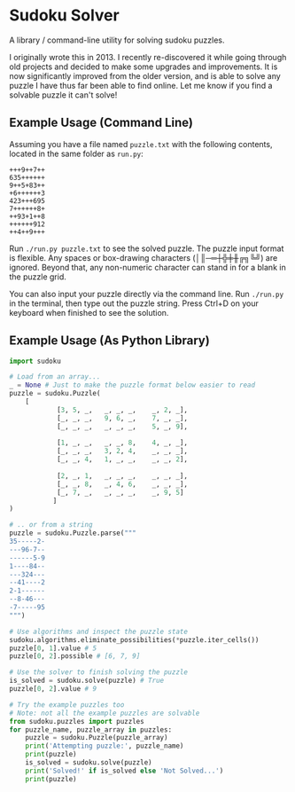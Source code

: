# Sudoku Solver

A library / command-line utility for solving sudoku puzzles.

I originally wrote this in 2013. I recently re-discovered it while going through old projects and decided to make some upgrades and improvements. It is now significantly improved from the older version, and is able to solve any puzzle I have thus far been able to find online. Let me know if you find a solvable puzzle it can't solve!

## Example Usage (Command Line)

Assuming you have a file named `puzzle.txt` with the following contents, located in the same folder as `run.py`:

```
+++9++7++
635++++++
9++5+83++
+6++++++3
423+++695
7++++++8+
++93+1++8
++++++912
++4++9+++
```

Run `./run.py puzzle.txt` to see the solved puzzle. The puzzle input format is flexible. Any spaces or box-drawing characters (│║─═┼╬╪╫╔╗╚╝) are ignored. Beyond that, any non-numeric character can stand in for a blank in the puzzle grid. 

You can also input your puzzle directly via the command line. Run `./run.py` in the terminal, then type out the puzzle string. Press Ctrl+D on your keyboard when finished to see the solution.

## Example Usage (As Python Library)

```python
import sudoku

# Load from an array...
_ = None # Just to make the puzzle format below easier to read
puzzle = sudoku.Puzzle( 
    [
            [3, 5, _,   _, _, _,    _, 2, _],
            [_, _, _,   9, 6, _,    7, _, _],
            [_, _, _,   _, _, _,    5, _, 9],
            
            [1, _, _,   _, _, 8,    4, _, _],
            [_, _, _,   3, 2, 4,    _, _, _],
            [_, _, 4,   1, _, _,    _, _, 2],
            
            [2, _, 1,   _, _, _,    _, _, _],
            [_, _, 8,   _, 4, 6,    _, _, _],
            [_, 7, _,   _, _, _,    _, 9, 5]
           ]
)

# .. or from a string
puzzle = sudoku.Puzzle.parse("""
35-----2-
---96-7--
------5-9
1----84--
---324---
--41----2
2-1------
--8-46---
-7-----95
""")

# Use algorithms and inspect the puzzle state
sudoku.algorithms.eliminate_possibilities(*puzzle.iter_cells())
puzzle[0, 1].value # 5
puzzle[0, 2].possible # [6, 7, 9]

# Use the solver to finish solving the puzzle
is_solved = sudoku.solve(puzzle) # True
puzzle[0, 2].value # 9

# Try the example puzzles too
# Note: not all the example puzzles are solvable
from sudoku.puzzles import puzzles
for puzzle_name, puzzle_array in puzzles:
    puzzle = sudoku.Puzzle(puzzle_array)
    print('Attempting puzzle:', puzzle_name)
    print(puzzle)
    is_solved = sudoku.solve(puzzle)
    print('Solved!' if is_solved else 'Not Solved...')
    print(puzzle)

```